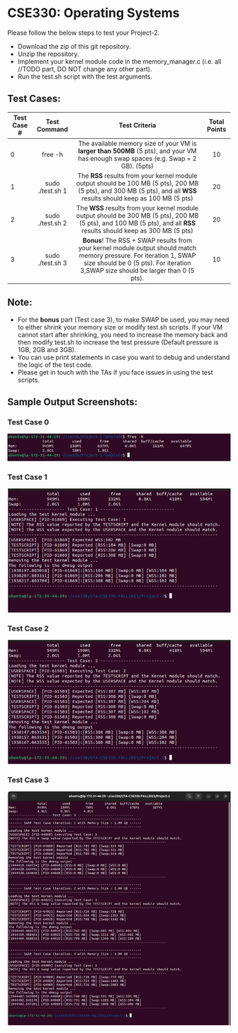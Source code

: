 # CSE330: Operating Systems 

Please follow the below steps to test your Project-2. 

- Download the zip of this git repository.
- Unzip the repository.
- Implement your kernel module code in the memory\_manager.c (i.e. all //TODO part, DO NOT change any other part).
- Run the test.sh script with the test arguments. 

## Test Cases:

| Test Case #   | Test Command  | Test Criteria  | Total Points |
| ------------- |:-------------:| :-----:|:-----:|
| 0 | free -h | The available memory size of your VM is **larger than 500MB** (5 pts), and your VM has enough swap spaces (e.g. Swap = 2 GB). (5pts) | 10 |
| 1 | sudo ./test.sh 1 | The **RSS** results from your kernel module output should be 100 MB (5 pts), 200 MB (5 pts), and 300 MB (5 pts), and all **WSS** results should keep as 100 MB (5 pts) | 20 |
| 2 | sudo ./test.sh 2 | The **WSS** results from your kernel module output should be 300 MB (5 pts), 200 MB (5 pts), and 100 MB (5 pts), and all **RSS** results should keep as 300 MB (5 pts) | 20 |
| 3 | sudo ./test.sh 3 | **Bonus**! The RSS + SWAP results from your kernel module output should match memory pressure. For iteration 1, SWAP size should be 0 (5 pts). For iteration 3,SWAP size should be larger than 0 (5 pts). |10|

## Note: 
- For the **bonus** part (Test case 3), to make SWAP be used, you may need to either shrink your memory size or modify test.sh scripts. If your VM cannot start after shrinking, you need to increase the memory back and then modify test.sh to increase the test pressure (Default pressure is 1GB, 2GB and 3GB).
- You can use print statements in case you want to debug and understand the logic of the test code.
- Please get in touch with the TAs if you face issues in using the test scripts.

## Sample Output Screenshots:

### Test Case 0
![test_case_0](sample_output/test0.png)

### Test Case 1
![test_case_1](sample_output/test1.png)

### Test Case 2
![test_case_2](sample_output/test2.png)

### Test Case 3
![test_case_3](sample_output/test3.png)

